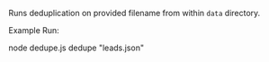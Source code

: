 Runs deduplication on provided filename from within `data` directory.

Example Run:

node dedupe.js dedupe "leads.json"
